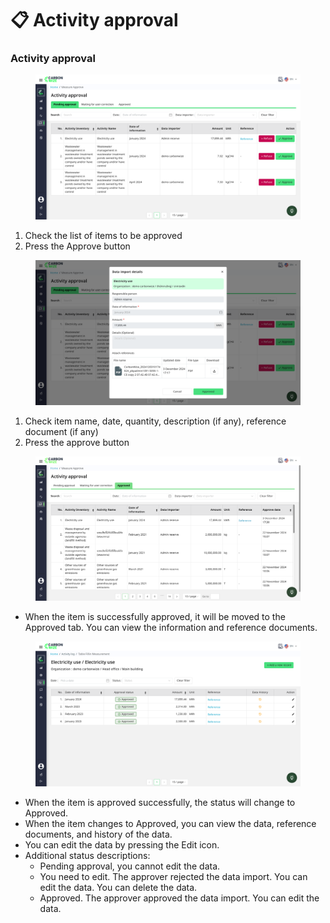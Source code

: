 # 📋 Activity approval

### Activity approval

<figure><img src="../../.gitbook/assets/image (36).png" alt=""><figcaption></figcaption></figure>

1. Check the list of items to be approved
2. Press the Approve button

<figure><img src="../../.gitbook/assets/image (1) (1) (1) (1) (1) (1) (1) (1) (1) (1) (1).png" alt=""><figcaption></figcaption></figure>

1. Check item name, date, quantity, description (if any), reference document (if any)
2. Press the approve button

<figure><img src="../../.gitbook/assets/image (3) (1) (1) (1) (1) (1) (1) (1) (1) (1).png" alt=""><figcaption></figcaption></figure>

* When the item is successfully approved, it will be moved to the Approved tab. You can view the information and reference documents.

<figure><img src="../../.gitbook/assets/image (2) (1) (1) (1) (1) (1) (1) (1) (1) (1).png" alt=""><figcaption></figcaption></figure>

* When the item is approved successfully, the status will change to Approved.
* When the item changes to Approved, you can view the data, reference documents, and history of the data.
* You can edit the data by pressing the Edit icon.
* Additional status descriptions:
  * Pending approval, you cannot edit the data.
  * You need to edit. The approver rejected the data import. You can edit the data. You can delete the data.
  * Approved. The approver approved the data import. You can edit the data.
